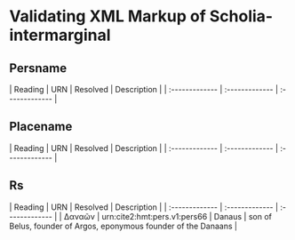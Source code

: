 # Validating XML Markup of Scholia-intermarginal


## Persname 

| Reading | URN | Resolved | Description |
| :------------- | :------------- | :------------- |

## Placename 

| Reading | URN | Resolved | Description |
| :------------- | :------------- | :------------- |

## Rs 

| Reading | URN | Resolved | Description |
| :------------- | :------------- | :------------- |
| Δαναῶν | urn:cite2:hmt:pers.v1:pers66 | Danaus | son of Belus, founder of Argos, eponymous founder of the Danaans | 
